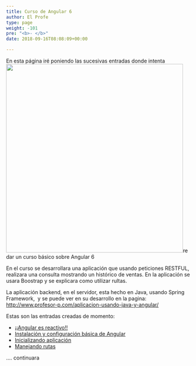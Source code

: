 ```yaml
---
title: Curso de Angular 6
author: El Profe
type: page
weight: -101
pre: "<b>- </b>"
date: 2018-09-16T08:08:09+00:00

---
```

En esta página iré poniendo las sucesivas entradas donde intenta<img class="size-full wp-image-281 alignright" src="http://www.profesor-p.com/wp-content/uploads/2018/09/angular.png.png" alt="" width="482" height="512" srcset="http://www.profesor-p.com/wp-content/uploads/2018/09/angular.png.png 482w, http://www.profesor-p.com/wp-content/uploads/2018/09/angular.png-282x300.png 282w" sizes="(max-width: 482px) 100vw, 482px" />re dar un curso básico sobre Angular 6

En el curso se desarrollara una aplicación que usando peticiones RESTFUL, realizara una consulta mostrando un histórico de ventas. En la aplicación se usara Boostrap y se explicara como utilizar rultas.

La aplicación backend, en el servidor, esta hecho en Java, usando Spring Framework,  y se puede ver en su desarrollo en la pagina: <http://www.profesor-p.com/aplicacion-usando-java-y-angular/>

Estas son las entradas creadas de momento:

  * [¡¡Angular es reactivo!!][1]
  * <a href="http://www.profesor-p.com/2018/09/13/aplicacion-en-angular-instalacion-y-configuracion-basica/" target="_blank" rel="noopener">Instalación y configuración básica de Angular</a>
  * [Inicializando aplicación][2]
  * [Manejando rutas][3]

&#8230;. continuara

&nbsp;

 [1]: http://www.profesor-p.com/2018/09/19/curso-angular-6-reactivo/
 [2]: http://www.profesor-p.com/2018/09/14/aplicacion-en-angular-inicializando/
 [3]: http://www.profesor-p.com/2018/09/16/aplicacion-en-angular-rutas/